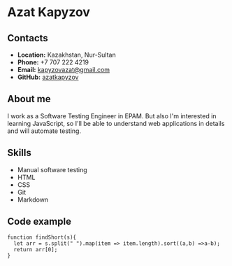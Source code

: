# Azat Kapyzov
## Contacts
- **Location:** Kazakhstan, Nur-Sultan
- **Phone:** +7 707 222 4219
- **Email:** kapyzovazat@gmail.com
- **GitHub:** [azatkapyzov](https://github.com/azatkapyzov/)
## About me
I work as a Software Testing Engineer in EPAM. But also I'm interested in learning JavaScript, so I'll be able to understand web applications in details and will automate testing.
## Skills
- Manual software testing
- HTML
- CSS
- Git
- Markdown
## Code example
```
function findShort(s){
  let arr = s.split(" ").map(item => item.length).sort((a,b) =>a-b);
  return arr[0];
}
```